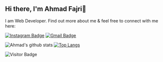 ## Hi there, I'm Ahmad Fajri👋

I am Web Developer. Find out more about me & feel free to connect with me here:

[![Instagram Badge](https://img.shields.io/badge/-ahmadfajrii-ff69b4?style=flat-square&logo=instagram&logoColor=white&link=https://instagram.com/ahmadfajrii/)](https://instagram.com/ahmadfajrii)
[![Gmail Badge](https://img.shields.io/badge/-ahmadfajri.fajri6@gmail.com-c14438?style=flat-square&logo=Gmail&logoColor=white&link=mailto:ahmadfajri.fajri6@gmail.com)](mailto:ahmadfajri.fajri6@gmail.com)

![Ahmad's github stats](https://github-readme-stats.vercel.app/api?username=ahmadfajri&show_icons=true&theme=vision-friendly-dark) [![Top Langs](https://github-readme-stats.vercel.app/api/top-langs/?username=ahmadfajri&layout=compact&theme=vision-friendly-dark)](https://github.com/ahmadfajri/github-readme-stats) 

![Visitor Badge](https://visitor-badge.laobi.icu/badge?page_id=ahmadfajri)
